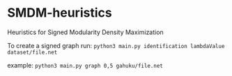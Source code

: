 # SMDM-heuristics

Heuristics for Signed Modularity Density Maximization

To create a signed graph run:
`python3 main.py identification lambdaValue dataset/file.net`

example:
`python3 main.py graph 0,5 gahuku/file.net`
